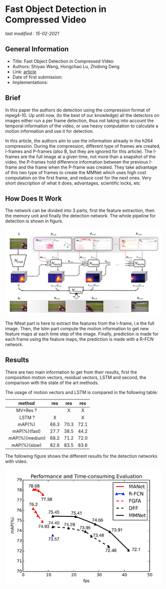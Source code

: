 # Fast Object Detection in Compressed Video

_last modified : 15-02-2021_

## General Information

- Title: Fast Object Detection in Compressed Video
- Authors: Shiyao Wang, Hongchao Lu, Zhidong Deng
- Link: [article](https://arxiv.org/pdf/1811.11057.pdf)
- Date of first submission: 
- Implementations: 

## Brief

In this paper the authors do detection using the compression format of mpeg4-10. Up until now, (to the best of our knowledge) all the detectors on images either run a per frame detection, thus not taking into account the temporal information of the video, or use heavy computation to calculate a motion information and use it for detection.

In this article, the authors aim to use the information already in the h264 compression. During the compression, different type of frames are created, I-frames and P-frames (also B, but they are ignored for this article). The I-frames are the full image at a given time, not more than a snapshot of the video, the P-frames hold difference information between the previous I-frame and the frame when the P-frame was created.
They take advantage of this two type of frames to create the MMNet which uses high cost computation on the first frame, and reduce cost for the next ones.
Very short description of what it does, advantages, scientific locks, etc

## How Does It Work

The network can be divided into 3 parts, first the feature extraction, then the memory unit and finally the detection network. The whole pipeline for detection is shown in figure.

![alt text](https://raw.githubusercontent.com/D3lt4lph4/papers/master/docs/images/imagedetection/mmnet/mmnet_network.png "Pipeline for the whole network.")

The Nfeat part is here to extract the features from the I-frame, i.e the full image. Then, the lstm part compute the motion information to get new feature maps at each time step of the image. Finally, prediction is made for each frame using the feature maps, the prediction is made with a R-FCN network.

## Results

There are two main information to get from their results, first the composition motion vectors, residual vectors, LSTM and second, the comparison with the state of the art methods.

The usage of motion vectors and LSTM is compared in the following table:

| method | res | res | res |
|:--:|:--:|:--:|:--:|
| MV+Res ? |  | X | X|
| LSTM ? | X |  | X |
| mAP(\%) | 66.3 | 70.3 | 72.1 |
| mAP(\%)(fast) | 27.7 | 38.5 | 44.2 |
| mAP(\%)(medium) | 68.2 | 71.2 | 72.0 |
| mAP(\%)(slow) | 82.6 | 83.5 | 83.6 |

The following figure shows the different results for the detection networks with video.

![alt text](https://raw.githubusercontent.com/D3lt4lph4/papers/master/docs/images/imagedetection/mmnet/mmnet_results_comparison.png "Comparison of different networks, mAP vs time")
